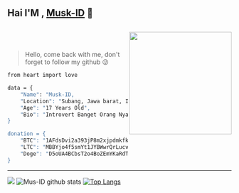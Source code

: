 ## Hai I'M , [Musk-ID](https://github.com/Musk-ID) 👋

## <img align='right' src="https://media2.giphy.com/media/Ll22OhMLAlVDb8UQWe/giphy.gif" width="230"><br>

> Hello, come back with me, don't forget to follow my github 😜
```bash
from heart import love

data = {
    "Name": "Musk-ID,
    "Location": "Subang, Jawa barat, Indonesia",
    "Age": "17 Years Old",
    "Bio": "Introvert Banget Orang Nya 😜",
}

donation = {
    "BTC": "1AFdsDvi2a393jP8m2xjpdmkfkCHLQmBNL",
    "LTC": "MBBYjo4f5smYt1JYBWwrQrLucvu9DrgXFz",
    "Doge": "D5oUA4BCbsT2o4BoZEmYKaRdTy6zK2qA6H",
}
```
_____
![](https://komarev.com/ghpvc/?username=Musk-ID&color=green)
![Mus-ID github stats](https://github-readme-stats.vercel.app/api?username=Musk-ID&show_icons=true&theme=default)
[![Top Langs](https://github-readme-stats.vercel.app/api/top-langs/?username=Musk-ID&layout=compact)](https://github.com/Musk-ID)
